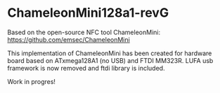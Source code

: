 # ChameleonMini128a1-revG
Based on the open-source NFC tool ChameleonMini: https://github.com/emsec/ChameleonMini

This implementation of ChameleonMini has been created for hardware board based on
ATxmega128A1 (no USB) and FTDI MM323R. LUFA usb framework is now removed and ftdi library
is included.

Work in progres!

